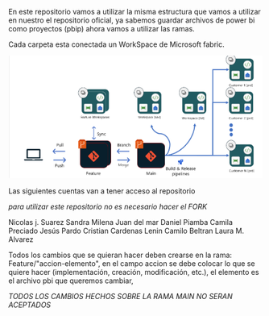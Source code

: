 En este repositorio vamos a utilizar la misma estructura que vamos a utilizar en nuestro el repositorio oficial, ya sabemos guardar archivos de power bi como proyectos (pbip) ahora vamos a utilizar las ramas.

Cada carpeta esta conectada un WorkSpace de Microsoft fabric.

![alt text](image.png)

Las siguientes cuentas van a tener acceso al repositorio

_para utilizar este repositorio no es necesario hacer el FORK_

Nicolas j. Suarez
Sandra Milena
Juan del mar
Daniel Piamba
Camila Preciado
Jesús Pardo
Cristian Cardenas
Lenin Camilo Beltran
Laura M. Alvarez

Todos los cambios que se quieran hacer deben crearse en la rama: Feature/"accion-elemento", en el campo accion se debe colocar lo que se quiere hacer (implementación, creación, modificación, etc.), el elemento es el archivo pbi que queremos cambiar,

_TODOS LOS CAMBIOS HECHOS SOBRE LA RAMA MAIN NO SERAN ACEPTADOS_
